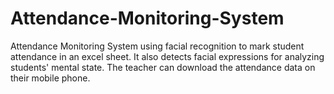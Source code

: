 # Attendance-Monitoring-System
Attendance Monitoring System using facial recognition to mark student attendance in an excel sheet. It also detects facial expressions for analyzing students' mental state. The teacher can download the attendance data on their mobile phone.
